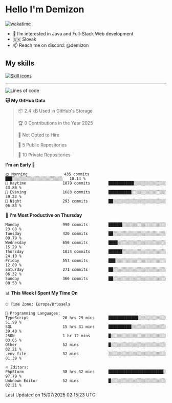 # Hello I'm Demizon
[![wakatime](https://wakatime.com/badge/user/6ad1949f-d6d7-44f9-9eee-c35e54cc499b.svg)](https://wakatime.com/@6ad1949f-d6d7-44f9-9eee-c35e54cc499b)
- 👀 I’m interested in Java and Full-Stack Web development
- 🇸🇰 Slovak
- 📫 Reach me on discord: @demizon

## My skills
[![Skill icons](https://skillicons.dev/icons?i=java,js,ts,html,css,react,nextjs,tailwind,supabase,py,git,docker,linux,mysql,postgres,mongo&theme=dark)](https://github.com/Demizon3433)

---

<!--START_SECTION:waka-->
![Lines of code](https://img.shields.io/badge/From%20Hello%20World%20I%27ve%20Written-1.3%20million%20lines%20of%20code-blue)

**🐱 My GitHub Data** 

> 📦 2.4 kB Used in GitHub's Storage 
 > 
> 🏆 0 Contributions in the Year 2025
 > 
> 🚫 Not Opted to Hire
 > 
> 📜 5 Public Repositories 
 > 
> 🔑 10 Private Repositories 
 > 
**I'm an Early 🐤** 

```text
🌞 Morning                435 commits         ███░░░░░░░░░░░░░░░░░░░░░░   10.14 % 
🌆 Daytime                1879 commits        ███████████░░░░░░░░░░░░░░   43.80 % 
🌃 Evening                1683 commits        ██████████░░░░░░░░░░░░░░░   39.23 % 
🌙 Night                  293 commits         ██░░░░░░░░░░░░░░░░░░░░░░░   06.83 % 
```
📅 **I'm Most Productive on Thursday** 

```text
Monday                   990 commits         ██████░░░░░░░░░░░░░░░░░░░   23.08 % 
Tuesday                  420 commits         ██░░░░░░░░░░░░░░░░░░░░░░░   09.79 % 
Wednesday                656 commits         ████░░░░░░░░░░░░░░░░░░░░░   15.29 % 
Thursday                 1034 commits        ██████░░░░░░░░░░░░░░░░░░░   24.10 % 
Friday                   553 commits         ███░░░░░░░░░░░░░░░░░░░░░░   12.89 % 
Saturday                 271 commits         ██░░░░░░░░░░░░░░░░░░░░░░░   06.32 % 
Sunday                   366 commits         ██░░░░░░░░░░░░░░░░░░░░░░░   08.53 % 
```


📊 **This Week I Spent My Time On** 

```text
🕑︎ Time Zone: Europe/Brussels

💬 Programming Languages: 
TypeScript               20 hrs 29 mins      █████████████░░░░░░░░░░░░   51.99 % 
SQL                      15 hrs 31 mins      ██████████░░░░░░░░░░░░░░░   39.40 % 
JSON                     1 hr 12 mins        █░░░░░░░░░░░░░░░░░░░░░░░░   03.05 % 
Other                    52 mins             █░░░░░░░░░░░░░░░░░░░░░░░░   02.21 % 
.env file                32 mins             ░░░░░░░░░░░░░░░░░░░░░░░░░   01.39 % 

🔥 Editors: 
PhpStorm                 38 hrs 32 mins      ████████████████████████░   97.79 % 
Unknown Editor           52 mins             █░░░░░░░░░░░░░░░░░░░░░░░░   02.21 % 
```


 Last Updated on 15/07/2025 02:15:23 UTC
<!--END_SECTION:waka-->

